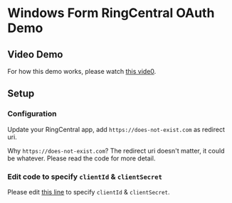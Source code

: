 # Windows Form RingCentral OAuth Demo


## Video Demo

For how this demo works, please watch [this vide0](./video.mp4).

## Setup

### Configuration

Update your RingCentral app, add `https://does-not-exist.com` as redirect uri.

Why `https://does-not-exist.com`? The redirect uri doesn't matter, it could be whatever. Please read the code for more detail.


### Edit code to specify `clientId` & `clientSecret`

Please edit [this line](./WindowsFormsApp1/OAuthForm.cs#L17) to specify `clientId` & `clientSecret`.
